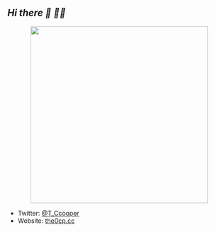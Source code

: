 ## ***Hi there 👋 😶‍🌫️*** 

<center><img width="400" src="https://github.com/user-attachments/assets/c47b1b36-53ab-4eff-a31d-9144a9339399" /></center>

  * Twitter: [@T_Ccooper](https://twitter.com/T_Ccooper/)   
  * Website: [the0cp.cc](https://the0cp.cc/)
